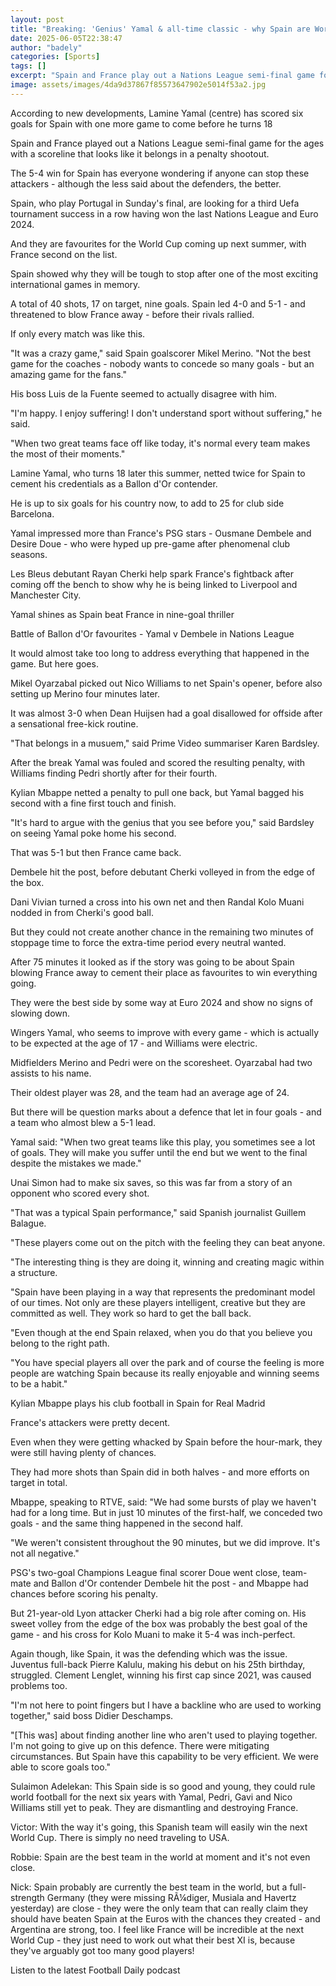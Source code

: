 ```yaml
---
layout: post
title: "Breaking: 'Genius' Yamal & all-time classic - why Spain are World Cup favourites"
date: 2025-06-05T22:38:47
author: "badely"
categories: [Sports]
tags: []
excerpt: "Spain and France play out a Nations League semi-final game for the ages with a scoreline that looks more like a penalty shootout."
image: assets/images/4da9d37867f85573647902e5014f53a2.jpg
---
```


According to new developments, Lamine Yamal (centre) has scored six goals for Spain with one more game to come before he turns 18

Spain and France played out a Nations League semi-final game for the ages with a scoreline that looks like it belongs in a penalty shootout.

The 5-4 win for Spain has everyone wondering if anyone can stop these attackers - although the less said about the defenders, the better.

Spain, who play Portugal in Sunday's final, are looking for a third Uefa tournament success in a row having won the last Nations League and Euro 2024.

And they are favourites for the World Cup coming up next summer, with France second on the list.

Spain showed why they will be tough to stop after one of the most exciting international games in memory.

A total of 40 shots, 17 on target, nine goals. Spain led 4-0 and 5-1 - and threatened to blow France away - before their rivals rallied.

If only every match was like this.

"It was a crazy game," said Spain goalscorer Mikel Merino. "Not the best game for the coaches - nobody wants to concede so many goals - but an amazing game for the fans."

His boss Luis de la Fuente seemed to actually disagree with him.

"I'm happy. I enjoy suffering! I don't understand sport without suffering," he said.

"When two great teams face off like today, it's normal every team makes the most of their moments."

Lamine Yamal, who turns 18 later this summer, netted twice for Spain to cement his credentials as a Ballon d'Or contender. 

He is up to six goals for his country now, to add to 25 for club side Barcelona. 

Yamal impressed more than France's PSG stars - Ousmane Dembele and Desire Doue - who were hyped up pre-game after phenomenal club seasons.

Les Bleus debutant Rayan Cherki help spark France's fightback after coming off the bench to show why he is being linked to Liverpool and Manchester City.

Yamal shines as Spain beat France in nine-goal thriller

Battle of Ballon d'Or favourites - Yamal v Dembele in Nations League

It would almost take too long to address everything that happened in the game. But here goes.

Mikel Oyarzabal picked out Nico Williams to net Spain's opener, before also setting up Merino four minutes later.

It was almost 3-0 when Dean Huijsen had a goal disallowed for offside after a sensational free-kick routine.

"That belongs in a musuem," said Prime Video summariser Karen Bardsley.

After the break Yamal was fouled and scored the resulting penalty, with Williams finding Pedri shortly after for their fourth.

Kylian Mbappe netted a penalty to pull one back, but Yamal bagged his second with a fine first touch and finish.

"It's hard to argue with the genius that you see before you," said Bardsley on seeing Yamal poke home his second.

That was 5-1 but then France came back.

Dembele hit the post, before debutant Cherki volleyed in from the edge of the box. 

Dani Vivian turned a cross into his own net and then Randal Kolo Muani nodded in from Cherki's good ball.

But they could not create another chance in the remaining two minutes of stoppage time to force the extra-time period every neutral wanted.

After 75 minutes it looked as if the story was going to be about Spain blowing France away to cement their place as favourites to win everything going.

They were the best side by some way at Euro 2024 and show no signs of slowing down.

Wingers Yamal, who seems to improve with every game - which is actually to be expected at the age of 17 - and Williams were electric. 

Midfielders Merino and Pedri were on the scoresheet. Oyarzabal had two assists to his name.

Their oldest player was 28, and the team had an average age of 24.

But there will be question marks about a defence that let in four goals - and a team who almost blew a 5-1 lead.

Yamal said: "When two great teams like this play, you sometimes see a lot of goals. They will make you suffer until the end but we went to the final despite the mistakes we made."

Unai Simon had to make six saves, so this was far from a story of an opponent who scored every shot.

"That was a typical Spain performance," said Spanish journalist Guillem Balague.

"These players come out on the pitch with the feeling they can beat anyone.

"The interesting thing is they are doing it, winning and creating magic within a structure. 

"Spain have been playing in a way that represents the predominant model of our times. Not only are these players intelligent, creative but they are committed as well. They work so hard to get the ball back.

"Even though at the end Spain relaxed, when you do that you believe you belong to the right path. 

"You have special players all over the park and of course the feeling is more people are watching Spain because its really enjoyable and winning seems to be a habit."

Kylian Mbappe plays his club football in Spain for Real Madrid

France's attackers were pretty decent.

Even when they were getting whacked by Spain before the hour-mark, they were still having plenty of chances.

They had more shots than Spain did in both halves - and more efforts on target in total.

Mbappe, speaking to RTVE, said: "We had some bursts of play we haven't had for a long time. But in just 10 minutes of the first-half, we conceded two goals - and the same thing happened in the second half.

"We weren't consistent throughout the 90 minutes, but we did improve. It's not all negative."

PSG's two-goal Champions League final scorer Doue went close, team-mate and Ballon d'Or contender Dembele hit the post - and Mbappe had chances before scoring his penalty.

But 21-year-old Lyon attacker Cherki had a big role after coming on. His sweet volley from the edge of the box was probably the best goal of the game - and his cross for Kolo Muani to make it 5-4 was inch-perfect.

Again though, like Spain, it was the defending which was the issue. Juventus full-back Pierre Kalulu, making his debut on his 25th birthday, struggled. Clement Lenglet, winning his first cap since 2021, was caused problems too.

"I'm not here to point fingers but I have a backline who are used to working together," said boss Didier Deschamps.

"[This was] about finding another line who aren't used to playing together. I'm not going to give up on this defence. There were mitigating circumstances. But Spain have this capability to be very efficient. We were able to score goals too."

Sulaimon Adelekan: This Spain side is so good and young, they could rule world football for the next six years with Yamal, Pedri, Gavi and Nico Williams still yet to peak. They are dismantling and destroying France.

Victor: With the way it's going, this Spanish team will easily win the next World Cup. There is simply no need traveling to USA.

Robbie: Spain are the best team in the world at moment and it's not even close.

Nick: Spain probably are currently the best team in the world, but a full-strength Germany (they were missing RÃ¼diger, Musiala and Havertz yesterday) are close - they were the only team that can really claim they should have beaten Spain at the Euros with the chances they created - and Argentina are strong, too. I feel like France will be incredible at the next World Cup - they just need to work out what their best XI is, because they've arguably got too many good players!

Listen to the latest Football Daily podcast

